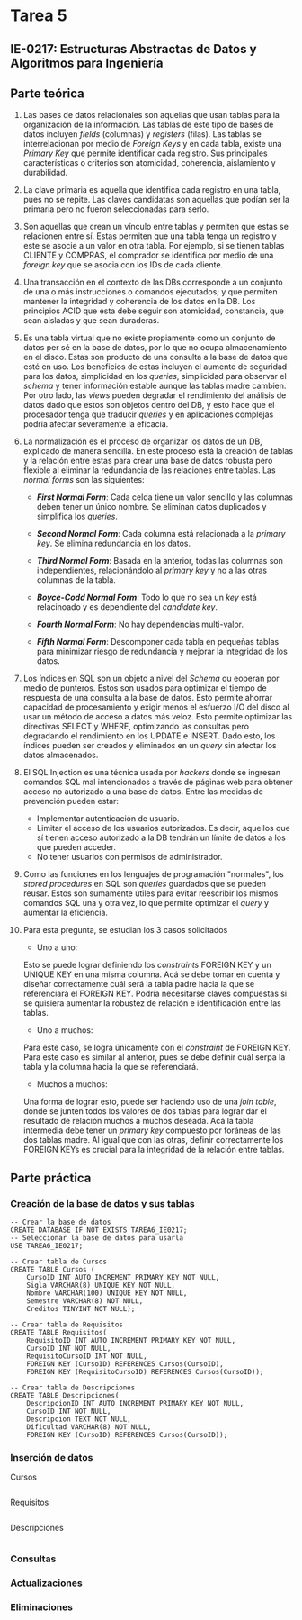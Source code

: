 # Tarea 5
## IE-0217: Estructuras Abstractas de Datos y Algoritmos para Ingeniería
## Parte teórica
1. Las bases de datos relacionales son aquellas que usan tablas para la organización de la información. Las tablas de este tipo de bases de datos incluyen _fields_ (columnas) y _registers_ (filas). Las tablas se interrelacionan por medio de _Foreign Keys_ y en cada tabla, existe una _Primary Key_ que permite identificar cada registro. Sus principales características o criterios son atomicidad, coherencia, aislamiento y durabilidad.

2. La clave primaria es aquella que identifica cada registro en una tabla, pues no se repite. Las claves candidatas son aquellas que podían ser la primaria pero no fueron seleccionadas para serlo.

3. Son aquellas que crean un vínculo entre tablas y permiten que estas se relacionen entre sí. Estas permiten que una tabla tenga un registro y este se asocie a un valor en otra tabla. Por ejemplo, si se tienen tablas CLIENTE y COMPRAS, el comprador se identifica por medio de una _foreign key_ que se asocia con los IDs de cada cliente.

4. Una transacción en el contexto de las DBs corresponde a un conjunto de una o más instrucciones o comandos ejecutados; y que permiten mantener la integridad y coherencia de los datos en la DB. Los principios ACID que esta debe seguir son atomicidad, constancia, que sean aisladas y que sean duraderas.

5. Es una tabla virtual que no existe propiamente como un conjunto de datos per sé en la base de datos, por lo que no ocupa almacenamiento en el disco. Estas son producto de una consulta a la base de datos que esté en uso. Los beneficios de estas incluyen el aumento de seguridad para los datos, simplicidad en los _queries_, simplicidad para observar el _schema_ y tener información estable aunque las tablas madre cambien. Por otro lado, las _views_ pueden degradar el rendimiento del análisis de datos dado que estos son objetos dentro del DB, y esto hace que el procesador tenga que traducir _queries_ y en aplicaciones complejas podría afectar severamente la eficacia.

6.  La normalización es el proceso de organizar los datos de un DB, explicado de manera sencilla. En este proceso está la creación de tablas y la relación entre estas para crear una base de datos robusta pero flexible al eliminar la redundancia de las relaciones entre tablas. Las _normal forms_ son las siguientes:

    - ***First Normal Form***: Cada celda tiene un valor sencillo y las columnas deben tener un único nombre. Se eliminan datos duplicados y simplifica los _queries_.
    
    - ***Second Normal Form***: Cada columna está relacionada a la _primary key_. Se elimina redundancia en los datos.
    
    - ***Third Normal Form***: Basada en la anterior, todas las columnas son independientes, relacionándolo al _primary key_ y no a las otras columnas de la tabla.
    
    - ***Boyce-Codd Normal Form***: Todo lo que no sea un _key_ está relacinoado y es dependiente del _candidate key_.
    
    - ***Fourth Normal Form***: No hay dependencias multi-valor.
    
    - ***Fifth Normal Form***: Descomponer cada tabla en pequeñas tablas para minimizar riesgo de redundancia y mejorar la integridad de los datos.

7. Los índices en SQL son un objeto a nivel del _Schema_ qu eoperan por medio de punteros. Estos son usados para optimizar el tiempo de respuesta de una consulta a la base de datos. Esto permite ahorrar capacidad de procesamiento y exigir menos el esfuerzo I/O del disco al usar un método de acceso a datos más veloz. Esto permite optimizar las directivas SELECT y WHERE, optimizando las consultas pero degradando el rendimiento en los UPDATE e INSERT. Dado esto, los índices pueden ser creados y eliminados en un _query_ sin afectar los datos almacenados.

8. El SQL Injection es una técnica usada por _hackers_ donde se ingresan comandos SQL mal intencionados a través de páginas web para obtener acceso no autorizado a una base de datos. Entre las medidas de prevención pueden estar:
    - Implementar autenticación de usuario.
    - Limitar el acceso de los usuarios autorizados. Es decir, aquellos que sí tienen acceso autorizado a la DB tendrán un límite de datos a los que pueden acceder.
    - No tener usuarios con permisos de administrador.

9. Como las funciones en los lenguajes de programación "normales", los _stored procedures_ en SQL son _queries_ guardados que se pueden reusar. Estos son sumamente útiles para evitar reescribir los mismos comandos SQL una y otra vez, lo que permite optimizar el _query_ y aumentar la eficiencia.

10. Para esta pregunta, se estudian los 3 casos solicitados
    - Uno a uno:
    
    Esto se puede lograr definiendo los _constraints_ FOREIGN KEY y un UNIQUE KEY en una misma columna. Acá se debe tomar en cuenta y diseñar correctamente cuál será la tabla padre hacia la que se referenciará el FOREIGN KEY. Podría necesitarse claves compuestas si se quisiera aumentar la robustez de relación e identificación entre las tablas.

    - Uno a muchos:
    
    Para este caso, se logra únicamente con el _constraint_ de FOREIGN KEY. Para este caso es similar al anterior, pues se debe definir cuál serpa la tabla y la columna hacia la que se referenciará.
    
    - Muchos a muchos:
    
    Una forma de lograr esto, puede ser haciendo uso de una _join table_, donde se junten todos los valores de dos tablas para lograr dar el resultado de relación muchos a muchos deseada. Acá la tabla intermedia debe tener un _primary key_ compuesto por foráneas de las dos tablas madre. Al igual que con las otras, definir correctamente los FOREIGN KEYs es crucial para la integridad de la relación entre tablas.

## Parte práctica
### Creación de la base de datos y sus tablas

```
-- Crear la base de datos
CREATE DATABASE IF NOT EXISTS TAREA6_IE0217;
-- Seleccionar la base de datos para usarla
USE TAREA6_IE0217;

```

```
-- Crear tabla de Cursos
CREATE TABLE Cursos (
    CursoID INT AUTO_INCREMENT PRIMARY KEY NOT NULL,
    Sigla VARCHAR(8) UNIQUE KEY NOT NULL,
    Nombre VARCHAR(100) UNIQUE KEY NOT NULL,
    Semestre VARCHAR(8) NOT NULL,
    Creditos TINYINT NOT NULL);
    
-- Crear tabla de Requisitos
CREATE TABLE Requisitos(
    RequisitoID INT AUTO_INCREMENT PRIMARY KEY NOT NULL,
    CursoID INT NOT NULL,
    RequisitoCursoID INT NOT NULL,
    FOREIGN KEY (CursoID) REFERENCES Cursos(CursoID),
    FOREIGN KEY (RequisitoCursoID) REFERENCES Cursos(CursoID));
    
-- Crear tabla de Descripciones
CREATE TABLE Descripciones(
    DescripcionID INT AUTO_INCREMENT PRIMARY KEY NOT NULL,
    CursoID INT NOT NULL,
    Descripcion TEXT NOT NULL,
    Dificultad VARCHAR(8) NOT NULL,
    FOREIGN KEY (CursoID) REFERENCES Cursos(CursoID));
```

### Inserción de datos
Cursos
```

```

Requisitos

```

```

Descripciones

```
```
### Consultas


### Actualizaciones


### Eliminaciones
